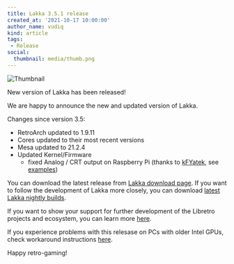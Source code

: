 ```yaml
---
title: Lakka 3.5.1 release
created_at: '2021-10-17 10:00:00'
author_name: vudiq
kind: article
tags:
 - Release
social:
  thumbnail: media/thumb.png
---
```


![Thumbnail](media/thumb.png)

New version of Lakka has been released!

We are happy to announce the new and updated version of Lakka.

Changes since version 3.5:

- RetroArch updated to 1.9.11
- Cores updated to their most recent versions
- Mesa updated to 21.2.4
- Updated Kernel/Firmware
   - fixed Analog / CRT output on Raspberry Pi (thanks to [kFYatek](https://github.com/kFYatek), see [examples](/doc/Raspberry-Pi/#composite-output))

You can download the latest release from [Lakka download page](/get). If you want to follow the development of Lakka more closely, you can download [latest Lakka nightly builds](https://nightly.builds.lakka.tv/latest).

If you want to show your support for further development of the Libretro projects and ecosystem, you can learn more [here](http://retroarch.com/index.php?page=donate).

If you experience problems with this relesase on PCs with older Intel GPUs, check workaround instructions [here](https://forums.libretro.com/t/generic-pc-3-5-not-working/35134).

Happy retro-gaming!
